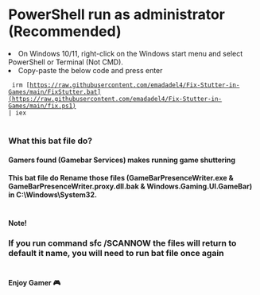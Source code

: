 


<h1>PowerShell run as administrator (Recommended) </h1>
<li>On Windows 10/11, right-click on the Windows start menu and select PowerShell or Terminal (Not CMD).</li>
<li>Copy-paste the below code and press enter</li>

<code> irm [https://raw.githubusercontent.com/emadadel4/Fix-Stutter-in-Games/main/FixStutter.bat](https://raw.githubusercontent.com/emadadel4/Fix-Stutter-in-Games/main/fix.ps1) | iex</code></li>


<h1></h1>
<h3>What this bat file do?</h3>
<h4>Gamers found (Gamebar Services) makes running game shuttering</h4>
<h4>This bat file do Rename those files
(GameBarPresenceWriter.exe & GameBarPresenceWriter.proxy.dll.bak & Windows.Gaming.UI.GameBar) in C:\Windows\System32.</h4>
<h1></h1>

<h4>Note!</h4>
<h3>If you run command sfc /SCANNOW the files will return to default it name, you will need to run bat file once again</h3>
<h1></h1>

<h4>Enjoy Gamer 🎮</h4>
